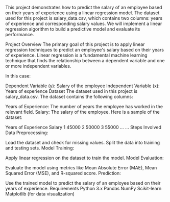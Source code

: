 This project demonstrates how to predict the salary of an employee based on their years of experience using a linear regression model. The dataset used for this project is salary_data.csv, which contains two columns: years of experience and corresponding salary values. We will implement a linear regression algorithm to build a predictive model and evaluate its performance.

Project Overview
The primary goal of this project is to apply linear regression techniques to predict an employee's salary based on their years of experience. Linear regression is a fundamental machine learning technique that finds the relationship between a dependent variable and one or more independent variables.

In this case:

Dependent Variable (y): Salary of the employee
Independent Variable (x): Years of experience
Dataset
The dataset used in this project is salary_data.csv. The dataset contains the following columns:

Years of Experience: The number of years the employee has worked in the relevant field.
Salary: The salary of the employee.
Here is a sample of the dataset:

Years of Experience	Salary
1	45000
2	50000
3	55000
...	...
Steps Involved
Data Preprocessing:

Load the dataset and check for missing values.
Split the data into training and testing sets.
Model Training:

Apply linear regression on the dataset to train the model.
Model Evaluation:

Evaluate the model using metrics like Mean Absolute Error (MAE), Mean Squared Error (MSE), and R-squared score.
Prediction:

Use the trained model to predict the salary of an employee based on their years of experience.
Requirements
Python 3.x
Pandas
NumPy
Scikit-learn
Matplotlib (for data visualization)
